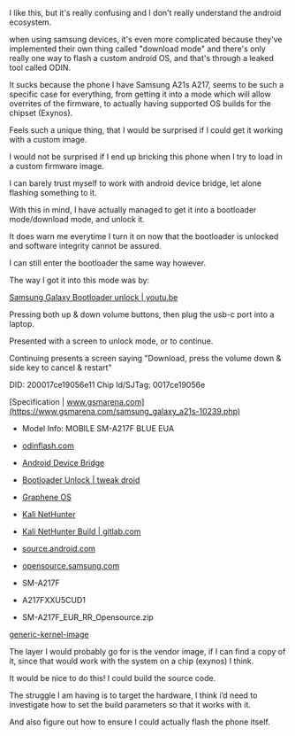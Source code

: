 

I like this, but it's really confusing and I don't really understand the android ecosystem. 

when using samsung devices, it's even more complicated because they've implemented their own thing called "download mode" and there's only really one way to flash a custom android OS, and that's through a leaked tool called ODIN.

It sucks because the phone I have Samsung A21s A217, seems to be such a specific case for everything, from getting it into a mode which will allow overrites of the firmware, to actually having supported OS builds for the chipset (Exynos).

Feels such a unique thing, that I would be surprised if I could get it working with a custom image.

I would not be surprised if I end up bricking this phone when I try to load in a custom firmware image.

I can barely trust myself to work with android device bridge, let alone flashing something to it.

With this in mind, I have actually managed to get it into a bootloader mode/download mode, and unlock it.

It does warn me everytime I turn it on now that the bootloader is unlocked and software integrity cannot be assured.

I can still enter the bootloader the same way however.

The way I got it into this mode was by:

[Samsung Galaxy Bootloader unlock | youtu.be](https://youtu.be/2guF1N0s8ww)

Pressing both up & down volume buttons, then plug the usb-c port into a laptop.

Presented with a screen to unlock mode, or to continue.

Continuing presents a screen saying "Download, press the volume down & side key to cancel & restart"

DID: 200017ce19056e11
Chip Id/SJTag: 0017ce19056e

[Specification | www.gsmarena.com](https://www.gsmarena.com/samsung_galaxy_a21s-10239.php)

- Model Info: MOBILE SM-A217F BLUE EUA

- [odinflash.com](https://www.odinflash.com/)
- [Android Device Bridge](https://developer.android.com/tools/adb)
- [Bootloader Unlock | tweak droid](https://tweakdroid.com/bootloader/samsung-galaxy-a21s-sm-a217f/#toc8)
- [Graphene OS](https://grapheneos.org/install/web#prerequisites)
- [Kali NetHunter](https://www.kali.org/docs/nethunter/)
- [Kali NetHunter Build | gitlab.com](https://gitlab.com/kalilinux/nethunter/build-scripts/kali-nethunter-devices)
- [source.android.com](https://source.android.com/docs/core)
- [opensource.samsung.com](https://opensource.samsung.com/uploadList)

- SM-A217F
- A217FXXU5CUD1 
- SM-A217F_EUR_RR_Opensource.zip

[generic-kernel-image](https://source.android.com/docs/core/architecture/kernel/generic-kernel-image)

The layer I would probably go for is the vendor image, if I can find a copy of it, since that would work with the system on a chip (exynos) I think.

It would be nice to do this! I could build the source code.

The struggle I am having is to target the hardware, I think i’d need to investigate how to set the build parameters so that it works with it.

And also figure out how to ensure I could actually flash the phone itself.

